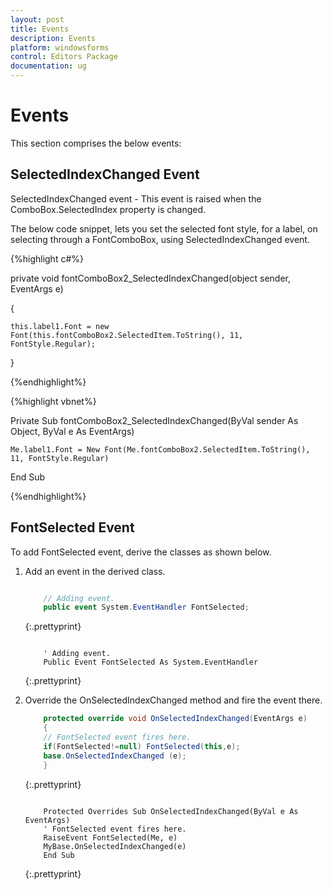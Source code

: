 ```yaml
---
layout: post
title: Events
description: Events
platform: windowsforms
control: Editors Package
documentation: ug
---
```



# Events

This section comprises the below events:

## SelectedIndexChanged Event

SelectedIndexChanged event - This event is raised when the ComboBox.SelectedIndex property is changed. 

The below code snippet, lets you set the selected font style, for a label, on selecting through a FontComboBox, using SelectedIndexChanged event.

{%highlight c#%}



private void fontComboBox2_SelectedIndexChanged(object sender, EventArgs e)

{

    this.label1.Font = new Font(this.fontComboBox2.SelectedItem.ToString(), 11, FontStyle.Regular);

}


{%endhighlight%}

{%highlight vbnet%}


Private Sub fontComboBox2_SelectedIndexChanged(ByVal sender As Object, ByVal e As EventArgs)

    Me.label1.Font = New Font(Me.fontComboBox2.SelectedItem.ToString(), 11, FontStyle.Regular)

End Sub

{%endhighlight%}


## FontSelected Event

To add FontSelected event, derive the classes as shown below.

1. Add an event in the derived class.
   
   ~~~ cs
   
	   // Adding event.
	   public event System.EventHandler FontSelected;
   
   ~~~
   {:.prettyprint}
   
   ~~~vbnet
   
	   ' Adding event.
	   Public Event FontSelected As System.EventHandler
   ~~~
   {:.prettyprint}



2. Override the OnSelectedIndexChanged method and fire the event there.
   
   ~~~ cs
	   protected override void OnSelectedIndexChanged(EventArgs e) 
	   {
	   // FontSelected event fires here.
	   if(FontSelected!=null) FontSelected(this,e);
	   base.OnSelectedIndexChanged (e);
	   }
   ~~~
   {:.prettyprint}
   
   
   ~~~vbnet
   
	   Protected Overrides Sub OnSelectedIndexChanged(ByVal e As EventArgs)
	   ' FontSelected event fires here.
	   RaiseEvent FontSelected(Me, e)
	   MyBase.OnSelectedIndexChanged(e)
	   End Sub
   
   ~~~
   {:.prettyprint}






